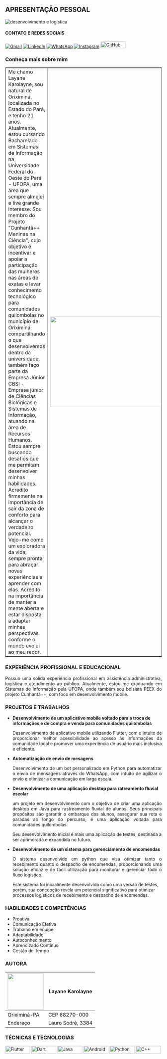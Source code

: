 ## APRESENTAÇÃO PESSOAL
![desenvolvimento e logistica](https://github.com/LayaneBentes/Sobre-mim/assets/143037351/9b56484e-5ef4-403f-896c-0513e4f47370)

#### CONTATO E REDES SOCIAIS
<div align="left">
    <a href="mailto:layanebbentes@gmail.com" title="Gmail"><img src="https://img.shields.io/badge/-Gmail-FF0000?style=flat-square&labelColor=FF0000&logo=gmail&logoColor=white" alt="Gmail" height></a>
    <a href="https://www.linkedin.com/in/layane-bentes-259b77289" title="LinkedIn"><img src="https://img.shields.io/badge/-LinkedIn-0e76a8?style=flat-square&logo=Linkedin&logoColor=white" alt="LinkedIn"></a>
    <a href="https://wa.link/fbclxv" title="WhatsApp">
    <img src="https://img.shields.io/badge/-WhatsApp-25d366?style=flat-square&labelColor=25d366&logo=whatsapp&logoColor=white" alt="WhatsApp"></a>
    <a href="https://www.instagram.com/layane_bentes" title="Instagram">
    <img src="https://img.shields.io/badge/-Instagram-DF0174?style=flat-square&labelColor=DF0174&logo=instagram&logoColor=white" alt="Instagram"></a>
    <a href="https://github.com/LayaneBentes" target="_blank">
    <img src="https://img.shields.io/badge/GitHub-100000?style=flat-square&logo=github&logoColor=white" height="21" width="80" alt="GitHub"></a>
</div>


### Conheça mais sobre mim
<table border="1">
  <tr>
    <td>Me chamo Layane Karolayne, sou natural de Oriximiná, localizada no Estado do Pará, e tenho 21 anos.  Atualmente, estou cursando Bacharelado em Sistemas de Informação na Universidade Federal do Oeste do Pará - UFOPA, uma área que sempre almejei e tive grande interesse. Sou membro do Projeto "Cunhantã++ Meninas na Ciência", cujo objetivo é incentivar e apoiar a participação das mulheres nas áreas de exatas e levar conhecimento tecnológico para comunidades quilombolas no município de Oriximiná, compartilhando o que desenvolvemos dentro da universidade, também faço parte da Empresa Júnior CBSI - Empresa júnior de Ciências Biológicas e Sistemas de Informação, atuando na área de Recursos Humanos. Estou sempre buscando desafios que me permitam desenvolver minhas habilidades. Acredito firmemente na importância de sair da zona de conforto para alcançar o verdadeiro potencial. Vejo-me como um exploradora da vida, sempre pronta para abraçar novas experiências e aprender com elas. Acredito na importância de manter a mente aberta e estar disposta a adaptar minhas perspectivas conforme o mundo evolui ao meu redor.</td>
    <td><img loading="lazy" src="https://github.com/LayaneBentes/Sobre-mim-md/assets/143037351/55d13d3c-db40-48c0-93d1-f542ec2eb16c" width="10000" height="290"></td>
  </tr>
</table>
    
### EXPERIÊNCIA PROFISSIONAL E EDUCACIONAL

<p align="justify">Possuo uma sólida experiência profissional em assistência administrativa, logística e atendimento ao público. Atualmente, estou me graduando em Sistemas de Informação pela UFOPA, onde também sou bolsista PEEX do projeto Cunhantã++, com foco em desenvolvimento mobile.
</p>

### PROJETOS E TRABALHOS

- **Desenvolvimento de um aplicativo mobile voltado para a troca de informações e de compra e venda para comunidades quilombolas**

    <p align="justify">Desenvolvimento de aplicativo mobile utilizando Flutter, com o intuito de proporcionar melhor acessibilidade ao acesso às informações da comunidade local e promover uma experiência de usuário mais inclusiva e eficiente.
    </p>

- **Automatização de envio de mesagens**

    <p align="justify">Desenvolvimento de um bot personalizado em Python para automatizar o envio de mensagens através do WhatsApp, com intuito de agilizar o envio e otimizar a comunicação em larga escala.
    </p>

- **Desenvolvimento de uma aplicação desktop para ratreamento fluvial escolar** 

    <p align="justify">um projeto em desenvolvimento com o objetivo de criar uma aplicação desktop em Java para rastreamento fluvial de alunos. Seus principais propósitos são garantir o embarque dos alunos, assegurar sua rota e paradas ao longo do percurso, é uma aplicação voltada para comunidades quilombolas.

    Seu desenvolvimento inicial é mais uma aplicação de testes, destinada a ser aprimorada e expandida no futuro.
    </p>

- **Desenvolvimento de um sistema para gerenciamento de encomendas**

    <p align="justify">O sistema desenvolvido em python que visa otimizar tanto o recebimento quanto o despacho de encomendas, proporcionando uma solução eficaz e de fácil utilização para monitorar e gerenciar todo o fluxo logístico.

    Este sistema foi inicialmente desenvolvido como uma versão de testes, porém, sua concepção revela um potencial significativo para otimizar processos logísticos de recebimento e despacho de encomendas.
    </p>

### HABILIDADES E COMPETÊNCIAS

- Proativa
- Comunicação Efetiva
- Trabalho em equipe
- Adaptabilidade
- Autoconhecimento
- Aprendizado Contínuo
- Gestão de Tempo



### AUTORA
| [<img loading="lazy" src="https://avatars.githubusercontent.com/u/143037351?s=400" width=115><br><sub>](https://github.com/LayaneBentes)  | Layane Karolayne |
| ------------- | ------------- |
| Oriximiná-PA| CEP 68270-000  |
| Endereço | Lauro Sodré, 3384 |

### TÉCNICAS E TECNOLOGIAS
<div align="left">
  <a href="https://flutter.dev/" title="Flutter"><img src="https://img.shields.io/badge/Flutter-02569B?style=for-the-badge&logo=flutter&logoColor=white" height="25" width="80" alt="Flutter" ></a>
  <a href="https://dart.dev/" title="Dart"><img src="https://img.shields.io/badge/Dart-0175C2?style=for-the-badge&logo=dart&logoColor=white" height="25" width="80"alt="Dart"></a>
  <a href="https://www.java.com/" title="Java"><img src="https://img.shields.io/badge/Java-ED8B00?style=for-the-badge&logo=openjdk&logoColor=white" height="25" width="80"alt="Java"></a>
  <a href="https://developer.android.com/" title="Android"><img src="https://img.shields.io/badge/Android-3DDC84?style=for-the-badge&logo=android&logoColor=white" height="25" width="80" alt="Android"></a>
  <a href="https://www.python.org/" title="Python"><img src="https://img.shields.io/badge/Python-3776AB?style=for-the-badge&logo=python&logoColor=white" height="25" width="80" alt="Python" ></a>
  <a href="https://www.cplusplus.com/" title="C++"><img src="https://img.shields.io/badge/C%2B%2B-00599C?style=for-the-badge&logo=c%2B%2B&logoColor=white" height="25" width="80" alt="C++"></a>
</div>








